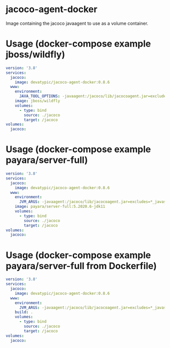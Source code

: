 # jacoco-agent-docker

Image containing the jacoco javaagent to use as a volume container.

# Usage (docker-compose example jboss/wildfly)

```yaml
version: '3.8'
services:
  jacoco:
    image: devatypic/jacoco-agent-docker:0.8.6
  www:
    environment:
      JAVA_TOOL_OPTIONS: -javaagent:/jacoco/lib/jacocoagent.jar=excludes=*_javassit_*:javax.xml.soap.*:oasis.*,output=tcpserver,address=*
    image: jboss/wildfly
    volumes:
      - type: bind
        source: ./jacoco
        target: /jacoco
volumes:
  jacoco:

```

# Usage (docker-compose example payara/server-full)
```yaml
version: '3.8'
services:
  jacoco:
    image: devatypic/jacoco-agent-docker:0.8.6
  www:
    environment:
      JVM_ARGS: -javaagent:/jacoco/lib/jacocoagent.jar=excludes=*_javassit_*:javax.xml.soap.*:oasis.*,output=tcpserver,address=*
    image: payara/server-full:5.2020.6-jdk11
    volumes:
      - type: bind
        source: ./jacoco
        target: /jacoco
volumes:
  jacoco:

```

#  Usage (docker-compose example payara/server-full from Dockerfile)
```yaml
version: '3.8'
services:
  jacoco:
    image: devatypic/jacoco-agent-docker:0.8.6
  www:
    environment:
      JVM_ARGS: -javaagent:/jacoco/lib/jacocoagent.jar=excludes=*_javassit_*:javax.xml.soap.*:oasis.*,output=tcpserver,address=*
    build: .
    volumes:
      - type: bind
        source: ./jacoco
        target: /jacoco
volumes:
  jacoco:

```
